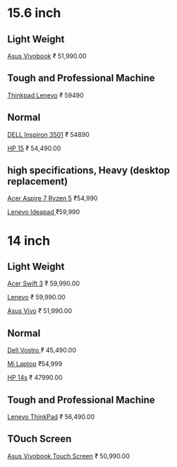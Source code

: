 # 15.6 inch

## Light Weight

[Asus Vivobook](https://www.amazon.in/ASUS-VivoBook-15-6-inch-Integrated-M513IA-EJ311T/dp/B08CHVG9QD/ref=sr_1_15?dchild=1&keywords=laptop+ryzen&qid=1616743941&refinements=p_85:10440599031,p_36:4000000-6000000,p_72:1318476031&rnid=1318475031&rps=1&s=computers&sr=1-15) ₹ 51,990.00

## Tough and Professional Machine

[Thinkpad Lenevo](https://www.amazon.in/Lenovo-ThinkPad-15-6-inch-Microsoft-20RDS18B00/dp/B08HLKC8ZL/) ₹ 59490

## Normal

[DELL Inspiron 3501](https://www.flipkart.com/dell-inspiron-3501-core-i5-11th-gen-8-gb-1-tb-hdd-256-gb-ssd-windows-10-home-laptop/p/itmd9f91e054de7f?pid=COMFY8QX6DWHHFYX&lid=LSTCOMFY8QX6DWHHFYXMFPTAT&marketplace=FLIPKART&q=laptops&store=6bo%2Fb5g&srno=s_1_14&otracker=search&otracker1=search&fm=SEARCH&iid=09695710-b7d7-474c-a067-f1329dec5b55.COMFY8QX6DWHHFYX.SEARCH&ppt=sp&ppn=sp&ssid=4swxm304a2eqmjuo1616940991762&qH=c06ea84a1e3dc3c6) ₹ 54890

[HP 15](https://www.amazon.in/HP-Laptop-15-6-inch-Screen-Windows/dp/B08XNYN5QV/) ₹ 54,490.00

## high specifications, Heavy (desktop replacement)

[Acer Aspire 7 Ryzen 5](https://www.flipkart.com/acer-aspire-7-ryzen-5-hexa-core-5500u-8-gb-512-gb-ssd-windows-10-home-4-graphics-nvidia-geforce-gtx-1650-a715-42g-gaming-laptop/p/itm4385fddc2c72c?pid=COMGYCG8ZBXWPYUU&lid=LSTCOMGYCG8ZBXWPYUUYQDSM8&marketplace=FLIPKART&q=laptops&store=6bo%2Fb5g&srno=s_1_5&otracker=search&otracker1=search&fm=SEARCH&iid=07b9687a-0e8a-4a5f-9025-54662dd33e2a.COMGYCG8ZBXWPYUU.SEARCH&ppt=sp&ppn=sp&ssid=4swxm304a2eqmjuo1616940991762&qH=c06ea84a1e3dc3c6) ₹54,990

[Lenevo Ideapad ](https://www.flipkart.com/lenovo-ideapad-gaming-3-ryzen-5-hexa-core-4600h-8-gb-1-tb-hdd-256-gb-ssd-windows-10-home-4-graphics-nvidia-geforce-gtx-1650-60-hz-15arh05-laptop/p/itm8cc53c2585ee9?pid=COMFUGF8HUXGJK5B&lid=LSTCOMFUGF8HUXGJK5B42DYUS&marketplace=FLIPKART&q=laptop+ryzen&store=search.flipkart.com&srno=s_1_5&otracker=search&otracker1=search&fm=SEARCH&iid=652620b3-52aa-4fb4-a154-bbc652b86ca8.COMFUGF8HUXGJK5B.SEARCH&ppt=sp&ppn=sp&ssid=xjs3a0tt1c0000001616743668281&qH=a3acdfbf1f5c13fc) ₹59,990

# 14 inch

## Light Weight

[Acer Swift 3](https://www.amazon.in/Acer-14-inch-Display-Graphics-SF314-42/dp/B08NXYT6VY/) ₹ 59,990.00

[Lenevo](https://www.flipkart.com/lenovo-ideapad-5-ryzen-7-octa-core-4700u-8-gb-512-gb-ssd-windows-10-home-14are05-thin-light-laptop/p/itm74bdb1c4b2516?pid=COMFXVAS6FYXYMHW&lid=LSTCOMFXVAS6FYXYMHWII0UO7&marketplace=FLIPKART&q=laptops&store=6bo%2Fb5g&srno=s_3_65&otracker=search&otracker1=search&fm=SEARCH&iid=060d609c-ac94-4481-95b3-fc74d81603d0.COMFXVAS6FYXYMHW.SEARCH&ppt=sp&ppn=sp&ssid=4swxm304a2eqmjuo1616940991762&qH=c06ea84a1e3dc3c6) ₹ 59,990.00

[Asus Vivo](https://www.amazon.in/ASUS-VivoBook-15-6-inch-Integrated-M513IA-EJ310T/dp/B08CHZGPCB/ref=sr_1_22?dchild=1&keywords=ryzen+5+laptop&qid=1616746845&refinements=p_85:10440599031,p_36:-6000000&rnid=1318502031&rps=1&s=computers&sr=1-22) ₹ 51,990.00

## Normal

[Dell Vostro ](https://www.amazon.in/Dell-Display-Ryzen-5-Graphics-D552122WIN9DE/dp/B08MQLRQ9K) ₹ 45,490.00

[Mi Laptop](https://www.flipkart.com/mi-notebook-horizon-14-core-i5-10th-gen-8-gb-512-gb-ssd-windows-10-home-2-graphics-jyu4245in-thin-light-laptop/p/itm079de16f35f60?pid=COMFW48WZ65DMHXM&lid=LSTCOMFW48WZ65DMHXMUTJZB7&marketplace=FLIPKART&store=6bo%2Fb5g&srno=b_1_6&otracker=product_breadCrumbs_Mi%20Laptops&fm=SEARCH&iid=73458a59-8039-44d9-9503-30cd339672ec.COMFW48WZ65DMHXM.SEARCH&ppt=pp&ppn=pp&ssid=y94jfs08cybka6m81616941440879) ₹54,999

[HP 14s](https://www.flipkart.com/hp-14s-ryzen-5-quad-core-3500u-3rd-gen-8-gb-1-tb-hdd-256-gb-ssd-windows-10-home-14s-dk0093au-thin-light-laptop/p/itm981e96aec39c4?pid=COMFMEFVCJCXDCUF&lid=LSTCOMFMEFVCJCXDCUFNOYBFQ&marketplace=FLIPKART&q=laptop&store=6bo/b5g&srno=s_1_6&otracker=search&otracker1=search&fm=SEARCH&iid=6451269c-0105-411f-bbec-20b88b72da6f.COMFMEFVCJCXDCUF.SEARCH&ppt=sp&ppn=sp&ssid=38h9lflf1s0000001616745010608&qH=312f91285e048e09) ₹ 47990.00

## Tough and Professional Machine

[Lenevo ThinkPad](https://www.amazon.in/dp/B08HLYQ4ZM/) ₹ 56,490.00

## TOuch Screen

[Asus Vivobook Touch Screen](https://www.flipkart.com/asus-vivobook-flip-14-ryzen-3-quad-core-4300u-4-gb-256-gb-ssd-windows-10-home-tm420ia-ec096ts-2-1-laptop/p/itmaad6b9135e37b?pid=COMFTBYVFZZRZBW4&lid=LSTCOMFTBYVFZZRZBW41CC59R&marketplace=FLIPKART&store=6bo%2Fb5g&srno=b_7_145&otracker=browse&fm=organic&iid=85031b78-8ece-41b0-99bb-399c4d619cdc.COMFTBYVFZZRZBW4.SEARCH&ppt=browse&ppn=browse&ssid=64ohyy9diz0al3pc1616938801885) ₹ 50,990.00
